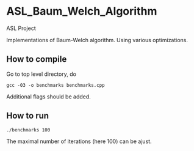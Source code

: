 # ASL_Baum_Welch_Algorithm

ASL Project

Implementations of Baum-Welch algorithm. Using various optimizations.


## How to compile
Go to top level directory, do
```
gcc -03 -o benchmarks benchmarks.cpp
```
Additional flags should be added.


## How to run
```
./benchmarks 100
```
The maximal number of iterations (here 100) can be ajust.
